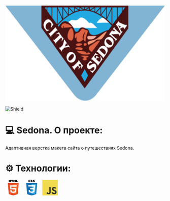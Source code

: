 <p align="center">
  <img src="https://raw.githubusercontent.com/lespend/Sedona/64854fea356eef437e41dfd8d0f6f1c08d239fd2/img/logotype-desktop.svg" alt="Логотип сайта" height="300">
</p>

![Shield](https://img.shields.io/badge/landing-page-grayf?style=for-the-badge&logo=geart&logoColor=white)
# :computer: Sedona. О проекте:
Адаптивная верстка макета сайта о путешествиях Sedona. 

# :gear: Технологии:
<div>
<img src="https://raw.githubusercontent.com/devicons/devicon/1119b9f84c0290e0f0b38982099a2bd027a48bf1/icons/html5/html5-original-wordmark.svg" width=50>&nbsp;
<img src="https://raw.githubusercontent.com/devicons/devicon/1119b9f84c0290e0f0b38982099a2bd027a48bf1/icons/css3/css3-original-wordmark.svg" width=50>&nbsp;
<img src="https://raw.githubusercontent.com/devicons/devicon/1119b9f84c0290e0f0b38982099a2bd027a48bf1/icons/javascript/javascript-original.svg" width=50>
</div>
